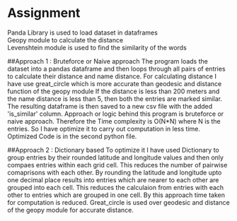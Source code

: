 # Assignment

Panda Library is used to load dataset in dataframes <br>
Geopy module to calculate the distance <br>
Levenshtein module is used to find the similarity of the words


##Approach 1 : Bruteforce or Naive approach
The program loads the dataset into a pandas dataframe and then loops through all pairs of entries
to calculate their distance and name distance. For calculating distance I have use great_circle which is more 
accurate than geodesic and distance function of the geopy module  If the distance is less than 200 meters and the name 
distance is less than 5, then both the entries are marked similar. The resulting dataframe is then saved 
to a new csv file with the added 'is_similar' column.
Approach or logic behind this program is bruteforce or naive approach. Therefore the Time complexity is O(N*N) where N is the entries.
So I have optimize it to carry out computation in less time. Optimized Code is in the second python file.

##Approach 2 : Dictionary based
To optimize it I have used Dictionary to group entries by their rounded latitude and longitude values 
and then only compaes entries within each grid cell. This reduces the number of pairwise comaprisons with each other.
By rounding the latitude and longitude upto one decimal place results into entries which are nearer to each other are grouped into each cell.
This reduces the calculaion from entries with each other to entries which are grouped in one cell.
By this approach time taken for computation is reduced. 
Great_circle is used over geodesic and distance of the geopy module for accurate distance.
